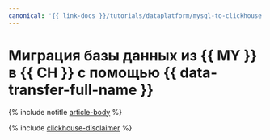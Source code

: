 ```yaml
---
canonical: '{{ link-docs }}/tutorials/dataplatform/mysql-to-clickhouse'
---
```


# Миграция базы данных из {{ MY }} в {{ CH }} с помощью {{ data-transfer-full-name }}

{% include notitle [article-body](../../_tutorials/dataplatform/mysql-to-clickhouse.md) %}

{% include [clickhouse-disclaimer](../../_includes/clickhouse-disclaimer.md) %}
